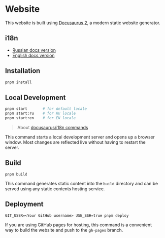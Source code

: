 # Website

This website is built using [Docusaurus 2](https://docusaurus.io/), a modern static website generator.

## i18n

- [Russian docs version](i18n/ru)
- [English docs version](i18n/en)

## Installation

```bash
pnpm install
```

## Local Development

```bash
pnpm start       # for default locale
pnpm start:ru    # for RU locale
pnpm start:en    # for EN locale
```

> About [docusaurus/i18n commands](https://docusaurus.io/docs/i18n/git#translate-the-files)

This command starts a local development server and opens up a browser window. Most changes are reflected live without having to restart the server.

## Build

```console
pnpm build
```

This command generates static content into the `build` directory and can be served using any static contents hosting service.

## Deployment

```console
GIT_USER=<Your GitHub username> USE_SSH=true pnpm deploy
```

If you are using GitHub pages for hosting, this command is a convenient way to build the website and push to the `gh-pages` branch.
